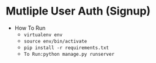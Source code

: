 # Mutliple User Auth (Signup)


* How To Run
  * `virtualenv env`
  * `source env/bin/activate`
  * `pip install -r requirements.txt`
  * `To Run:python manage.py runserver`